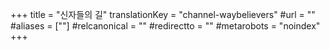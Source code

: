 +++
title = "신자들의 길"
translationKey = "channel-waybelievers"
#url = ""
#aliases = [""]
#relcanonical = ""
#redirectto = ""
#metarobots = "noindex"
+++
